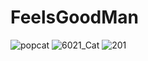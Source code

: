 # FeelsGoodMan
![popcat](https://user-images.githubusercontent.com/67531537/163402432-a53f3a80-3053-49b8-8d80-d8faa7344f8d.gif)
![6021_Cat](https://user-images.githubusercontent.com/67531537/163401919-5ffd8cec-c703-4c04-87cb-404f3f802c8d.gif)
![201](https://user-images.githubusercontent.com/67531537/164723017-30a887a9-f9b9-4955-947b-698ab5c7d858.gif)
